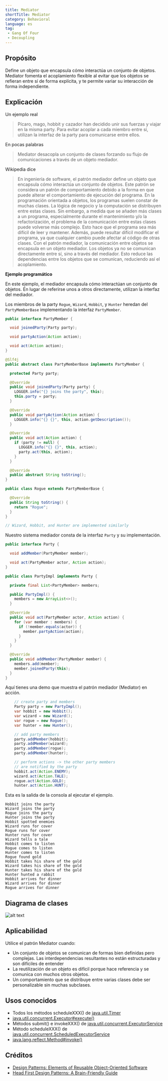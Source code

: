 ```yaml
---
title: Mediator
shortTitle: Mediator
category: Behavioral
language: es
tag:
 - Gang Of Four
 - Decoupling
---
```


## Propósito

Define un objeto que encapsula cómo interactúa un conjunto de objetos. Mediator fomenta el acoplamiento flexible al evitar que los objetos se refieran entre sí de forma explícita, y te permite variar su interacción de forma independiente.

## Explicación

Un ejemplo real

> Pícaro, mago, hobbit y cazador han decidido unir sus fuerzas y viajar en la misma party. Para evitar acoplar a cada miembro entre sí, utilizan la interfaz de la party para comunicarse entre ellos.

En pocas palabras

> Mediator desacopla un conjunto de clases forzando su flujo de comunicaciones a través de un objeto mediador.

Wikipedia dice

> En ingeniería de software, el patrón mediador define un objeto que encapsula cómo interactúa un conjunto de objetos. Este patrón se considera un patrón de comportamiento debido a la forma en que puede alterar el comportamiento de ejecución del programa. En la programación orientada a objetos, los programas suelen constar de muchas clases. La lógica de negocio y la computación se distribuyen entre estas clases. Sin embargo, a medida que se añaden más clases a un programa, especialmente durante el mantenimiento y/o la refactorización, el problema de la comunicación entre estas clases puede volverse más complejo. Esto hace que el programa sea más difícil de leer y mantener. Además, puede resultar difícil modificar el programa, ya que cualquier cambio puede afectar al código de otras clases. Con el patrón mediador, la comunicación entre objetos se encapsula en un objeto mediador. Los objetos ya no se comunican directamente entre sí, sino a través del mediador. Esto reduce las dependencias entre los objetos que se comunican, reduciendo así el acoplamiento.

**Ejemplo programático**

En este ejemplo, el mediador encapsula cómo interactúan un conjunto de objetos. En lugar de referirse unos a otros directamente, utilizan la interfaz del mediador.

Los miembros de la party `Rogue`, `Wizard`, `Hobbit`, y `Hunter` heredan del `PartyMemberBase` implementando la interfaz `PartyMember`.

```java
public interface PartyMember {

  void joinedParty(Party party);

  void partyAction(Action action);

  void act(Action action);
}

@Slf4j
public abstract class PartyMemberBase implements PartyMember {

  protected Party party;

  @Override
  public void joinedParty(Party party) {
    LOGGER.info("{} joins the party", this);
    this.party = party;
  }

  @Override
  public void partyAction(Action action) {
    LOGGER.info("{} {}", this, action.getDescription());
  }

  @Override
  public void act(Action action) {
    if (party != null) {
      LOGGER.info("{} {}", this, action);
      party.act(this, action);
    }
  }

  @Override
  public abstract String toString();
}

public class Rogue extends PartyMemberBase {

  @Override
  public String toString() {
    return "Rogue";
  }
}

// Wizard, Hobbit, and Hunter are implemented similarly
```

Nuestro sistema mediador consta de la interfaz `Party` y su implementación.

```java
public interface Party {

  void addMember(PartyMember member);

  void act(PartyMember actor, Action action);
}

public class PartyImpl implements Party {

  private final List<PartyMember> members;

  public PartyImpl() {
    members = new ArrayList<>();
  }

  @Override
  public void act(PartyMember actor, Action action) {
    for (var member : members) {
      if (!member.equals(actor)) {
        member.partyAction(action);
      }
    }
  }

  @Override
  public void addMember(PartyMember member) {
    members.add(member);
    member.joinedParty(this);
  }
}
```

Aquí tienes una demo que muestra el patrón mediador (Mediator) en acción.

```java
    // create party and members
    Party party = new PartyImpl();
    var hobbit = new Hobbit();
    var wizard = new Wizard();
    var rogue = new Rogue();
    var hunter = new Hunter();

    // add party members
    party.addMember(hobbit);
    party.addMember(wizard);
    party.addMember(rogue);
    party.addMember(hunter);

    // perform actions -> the other party members
    // are notified by the party
    hobbit.act(Action.ENEMY);
    wizard.act(Action.TALE);
    rogue.act(Action.GOLD);
    hunter.act(Action.HUNT);
```

Esta es la salida de la consola al ejecutar el ejemplo.

```
Hobbit joins the party
Wizard joins the party
Rogue joins the party
Hunter joins the party
Hobbit spotted enemies
Wizard runs for cover
Rogue runs for cover
Hunter runs for cover
Wizard tells a tale
Hobbit comes to listen
Rogue comes to listen
Hunter comes to listen
Rogue found gold
Hobbit takes his share of the gold
Wizard takes his share of the gold
Hunter takes his share of the gold
Hunter hunted a rabbit
Hobbit arrives for dinner
Wizard arrives for dinner
Rogue arrives for dinner
```

## Diagrama de clases

![alt text](./etc/mediator_1.png "Mediator")

## Aplicabilidad

Utilice el patrón Mediator cuando:

* Un conjunto de objetos se comunican de formas bien definidas pero complejas. Las interdependencias resultantes no están estructuradas y son difíciles de entender
* La reutilización de un objeto es difícil porque hace referencia y se comunica con muchos otros objetos.
* Un comportamiento que se distribuye entre varias clases debe ser personalizable sin muchas subclases.

## Usos conocidos

* Todos los métodos scheduleXXX() de [java.util.Timer](http://docs.oracle.com/javase/8/docs/api/java/util/Timer.html)
* [java.util.concurrent.Executor#execute()](http://docs.oracle.com/javase/8/docs/api/java/util/concurrent/Executor.html#execute-java.lang.Runnable-)
* Métodos submit() e invokeXXX() de [java.util.concurrent.ExecutorService](http://docs.oracle.com/javase/8/docs/api/java/util/concurrent/ExecutorService.html)
* Método scheduleXXX() de [java.util.concurrent.ScheduledExecutorService](http://docs.oracle.com/javase/8/docs/api/java/util/concurrent/ScheduledExecutorService.html)
* [java.lang.reflect.Method#invoke()](http://docs.oracle.com/javase/8/docs/api/java/lang/reflect/Method.html#invoke-java.lang.Object-java.lang.Object...-)

## Créditos

* [Design Patterns: Elements of Reusable Object-Oriented Software](https://www.amazon.com/gp/product/0201633612/ref=as_li_tl?ie=UTF8&camp=1789&creative=9325&creativeASIN=0201633612&linkCode=as2&tag=javadesignpat-20&linkId=675d49790ce11db99d90bde47f1aeb59)
* [Head First Design Patterns: A Brain-Friendly Guide](https://www.amazon.com/gp/product/0596007124/ref=as_li_tl?ie=UTF8&camp=1789&creative=9325&creativeASIN=0596007124&linkCode=as2&tag=javadesignpat-20&linkId=6b8b6eea86021af6c8e3cd3fc382cb5b)
